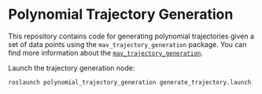 # Polynomial Trajectory Generation

This repository contains code for generating polynomial trajectories given a set of data points using the `mav_trajectory_generation` package. You can find more information about the [`mav_trajectory_generation`](https://github.com/ethz-asl/mav_trajectory_generation).

Launch the trajectory generation node:

   ```shell
   roslaunch polynomial_trajectory_generation generate_trajectory.launch
   ```

